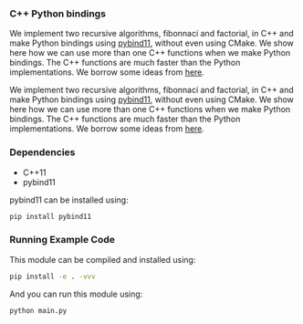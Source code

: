 ### C++ Python bindings

We implement two recursive algorithms, fibonnaci and factorial, in C++ and make Python bindings using 
[pybind11](https://github.com/pybind/pybind11), without even using CMake. We show here how we can use more than 
one C++ functions when we make Python bindings. The C++ functions are much faster than the Python implementations. 
We borrow some ideas from [here](https://www.blopig.com/blog/2021/03/c-python-bindings-in-5-minutes/).

We implement two recursive algorithms, fibonnaci and factorial, in C++ and make Python bindings using [pybind11](https://github.com/pybind/pybind11), without even using CMake. We show here how we can use more than one C++ functions when we make Python bindings. The C++ functions are much faster than the Python implementations. We borrow some ideas from [here](https://www.blopig.com/blog/2021/03/c-python-bindings-in-5-minutes/).

### Dependencies
- C++11
- pybind11

pybind11 can be installed using:
```bash
pip install pybind11
```

### Running Example Code
This module can be compiled and installed using:
```bash
pip install -e . -vvv
```

And you can run this module using:
```bash
python main.py
```



